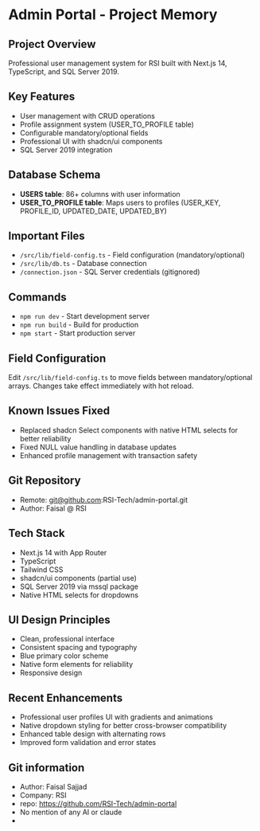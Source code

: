 # Admin Portal - Project Memory

## Project Overview
Professional user management system for RSI built with Next.js 14, TypeScript, and SQL Server 2019.

## Key Features
- User management with CRUD operations
- Profile assignment system (USER_TO_PROFILE table)
- Configurable mandatory/optional fields
- Professional UI with shadcn/ui components
- SQL Server 2019 integration

## Database Schema
- **USERS table**: 86+ columns with user information
- **USER_TO_PROFILE table**: Maps users to profiles (USER_KEY, PROFILE_ID, UPDATED_DATE, UPDATED_BY)

## Important Files
- `/src/lib/field-config.ts` - Field configuration (mandatory/optional)
- `/src/lib/db.ts` - Database connection
- `/connection.json` - SQL Server credentials (gitignored)

## Commands
- `npm run dev` - Start development server
- `npm run build` - Build for production
- `npm start` - Start production server

## Field Configuration
Edit `/src/lib/field-config.ts` to move fields between mandatory/optional arrays. Changes take effect immediately with hot reload.

## Known Issues Fixed
- Replaced shadcn Select components with native HTML selects for better reliability
- Fixed NULL value handling in database updates
- Enhanced profile management with transaction safety

## Git Repository
- Remote: git@github.com:RSI-Tech/admin-portal.git
- Author: Faisal @ RSI

## Tech Stack
- Next.js 14 with App Router
- TypeScript
- Tailwind CSS
- shadcn/ui components (partial use)
- SQL Server 2019 via mssql package
- Native HTML selects for dropdowns

## UI Design Principles
- Clean, professional interface
- Consistent spacing and typography
- Blue primary color scheme
- Native form elements for reliability
- Responsive design

## Recent Enhancements
- Professional user profiles UI with gradients and animations
- Native dropdown styling for better cross-browser compatibility
- Enhanced table design with alternating rows
- Improved form validation and error states

## Git information
- Author: Faisal Sajjad
- Company: RSI 
- repo: https://github.com/RSI-Tech/admin-portal
- No mention of any AI or claude
- 